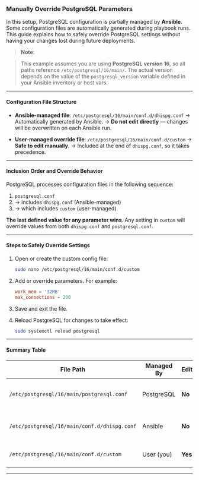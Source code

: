 ### Manually Override PostgreSQL Parameters

In this setup, PostgreSQL configuration is partially managed by **Ansible**. Some configuration files are automatically generated during playbook runs. This guide explains how to safely override PostgreSQL settings without having your changes lost during future deployments.

> **Note**:

> This example assumes you are using **PostgreSQL version 16**, so all paths reference `/etc/postgresql/16/main/`.
> The actual version depends on the value of the `postgresql_version` variable defined in your Ansible inventory or host vars.

---

####   Configuration File Structure

* **Ansible-managed file**:
  `/etc/postgresql/16/main/conf.d/dhispg.conf`
  → Automatically generated by Ansible.
  → **Do not edit directly** — changes will be overwritten on each Ansible run.

* **User-managed override file**:
  `/etc/postgresql/16/main/conf.d/custom`
  → **Safe to edit manually**.
  → Included at the end of `dhispg.conf`, so it takes precedence.

---

#### Inclusion Order and Override Behavior

PostgreSQL processes configuration files in the following sequence:

1. `postgresql.conf`
2. → includes `dhispg.conf` (Ansible-managed)
3. → which includes `custom` (user-managed)

**The last defined value for any parameter wins**.
Any setting in `custom` will override values from both `dhispg.conf` and `postgresql.conf`.

---

#### Steps to Safely Override Settings

1. Open or create the custom config file:

   ```bash
   sudo nano /etc/postgresql/16/main/conf.d/custom
   ```

2. Add or override parameters. For example:

   ```conf
   work_mem = '32MB'
   max_connections = 200
   ```

3. Save and exit the file.

4. Reload PostgreSQL for changes to take effect:

   ```bash
   sudo systemctl reload postgresql
   ```

---

#### Summary Table

| File Path                                    | Managed By | Editable? | Notes                                           |
| -------------------------------------------- | ---------- | --------- | ----------------------------------------------- |
| `/etc/postgresql/16/main/postgresql.conf`    | PostgreSQL | **No**         | Includes Ansible-managed configs                |
| `/etc/postgresql/16/main/conf.d/dhispg.conf` | Ansible    | **No**         | Automatically overwritten on every playbook run |
| `/etc/postgresql/16/main/conf.d/custom`      | User (you) | **Yes**         | Safely used for manual overrides                |

---


